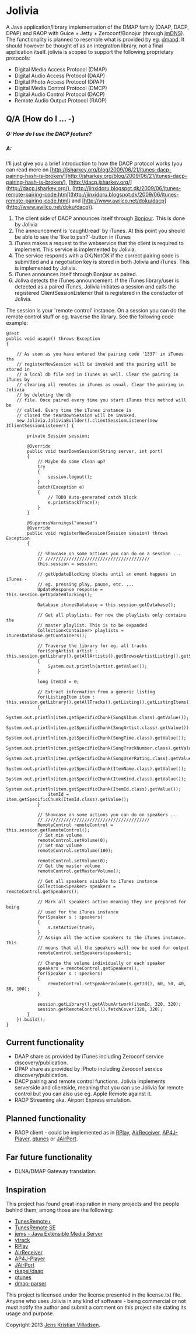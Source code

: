 Jolivia
=======

A Java application/library implementation of the DMAP family (DAAP, DACP, DPAP) and RAOP with Guice + Jetty + Zeroconf/Bonojur (through [jmDNS](http://sourceforge.net/projects/jmdns/)). The functionality is planned to resemble what is provided by eg. [dmapd](http://www.flyn.org/projects/dmapd/index.html). It should however be thought of as an integration library, not a final application itself. jolivia is scoped to support the following proprietary protocols:

 - Digital Media Access Protocol (DMAP)
  - Digital Audio Access Protocol (DAAP)
  - Digital Photo Access Protocol (DPAP)
 - Digital Media Control Protocol (DMCP)
  - Digital Audio Control Protocol (DACP)
 - Remote Audio Output Protocol (RAOP)

## Q/A (How do I ... -)

##### Q: How do I use the DACP feature?
##### A:
I'll just give you a brief introduction to how the DACP protocol works (you can read more on [http://jsharkey.org/blog/2009/06/21/itunes-dacp-pairing-hash-is-broken/](http://jsharkey.org/blog/2009/06/21/itunes-dacp-pairing-hash-is-broken/), [http://dacp.jsharkey.org/](http://dacp.jsharkey.org/), [http://jinxidoru.blogspot.dk/2009/06/itunes-remote-pairing-code.html](http://jinxidoru.blogspot.dk/2009/06/itunes-remote-pairing-code.html) and [http://www.awilco.net/doku/dacp](http://www.awilco.net/doku/dacp)).

1. The client side of DACP announces itself through [Bonjour](http://en.wikipedia.org/wiki/Bonjour_(software) ). This is done by Jolivia
2. The announcement is 'caught/read' by iTunes. At this point you should be able to see the 'like to pair?'-button in iTunes
3. iTunes makes a request to the webservice that the client is required to implement. This service is implemented by Jolivia.
4. The service responds with a OK/NotOK if the correct pairing code is submitted and a negotiation key is stored in both Jolivia and iTunes. This is implemented by Jolivia.
5. iTunes announces itself through Bonjour as paired.
6. Joliva detects the iTunes announcement. If the iTunes library/user is detected as a paired iTunes, Jolivia initiates a session and calls the registered ClientSessionListener that is registered in the constuctor of Jolivia.

The session is your 'remote control' instance. On a session you can do the remote control stuff or eg. traverse the library. See the following code example:

	@Test
	public void usage() throws Exception
	{

		// As soon as you have entered the pairing code '1337' in iTunes the
		// registerNewSession will be invoked and the pairing will be stored in
		// a local db file and in iTunes as well. Clear the pairing in iTunes by
		// clearing all remotes in iTunes as usual. Clear the pairing in Jolivia
		// by deleting the db
		// file. Once paired every time you start iTunes this method will be
		// called. Every time the iTunes instance is
		// closed the tearDownSession will be invoked.
		new Jolivia.JoliviaBuilder().clientSessionListener(new IClientSessionListener() {

			private Session session;

			@Override
			public void tearDownSession(String server, int port)
			{
				// Maybe do some clean up?
				try
				{
					session.logout();
				}
				catch(Exception e)
				{
					// TODO Auto-generated catch block
					e.printStackTrace();
				}
			}

			@SuppressWarnings("unused")
			@Override
			public void registerNewSession(Session session) throws Exception
			{

				// Showcase on some actions you can do on a session ...
				// ////////////////////////////////////////
				this.session = session;

				// getUpdateBlocking blocks until an event happens in iTunes -
				// eg. pressing play, pause, etc. ...
				UpdateResponse response = this.session.getUpdateBlocking();

				Database itunesDatabase = this.session.getDatabase();

				// Get all playlists. For now the playlists only contains the
				// master playlist. This is to be expanded
				Collection<Container> playlists = itunesDatabase.getContainers();

				// Traverse the library for eg. all tracks
				for(SongArtist artist : this.session.getLibrary().getAllArtists().getBrowseArtistListing().getSongArtists())
				{
					System.out.println(artist.getValue());
				}

				long itemId = 0;

				// Extract information from a generic listing
				for(ListingItem item : this.session.getLibrary().getAllTracks().getListing().getListingItems())
				{
					System.out.println(item.getSpecificChunk(SongAlbum.class).getValue());
					System.out.println(item.getSpecificChunk(SongArtist.class).getValue());
					System.out.println(item.getSpecificChunk(SongTime.class).getValue());
					System.out.println(item.getSpecificChunk(SongTrackNumber.class).getValue());
					System.out.println(item.getSpecificChunk(SongUserRating.class).getValue());
					System.out.println(item.getSpecificChunk(ItemName.class).getValue());
					System.out.println(item.getSpecificChunk(ItemKind.class).getValue());
					System.out.println(item.getSpecificChunk(ItemId.class).getValue());
					itemId = item.getSpecificChunk(ItemId.class).getValue();
				}

				// Showcase on some actions you can do on speakers ...
				// ////////////////////////////////////////
				RemoteControl remoteControl = this.session.getRemoteControl();
				// Set min volume
				remoteControl.setVolume(0);
				// Set max volume
				remoteControl.setVolume(100);

				remoteControl.setVolume(0);
				// Get the master volume
				remoteControl.getMasterVolume();

				// Get all speakers visible to iTunes instance
				Collection<Speaker> speakers = remoteControl.getSpeakers();

				// Mark all speakers active meaning they are prepared for being
				// used for the iTunes instance
				for(Speaker s : speakers)
				{
					s.setActive(true);
				}
				// Assign all the active speakers to the iTunes instance. This
				// means that all the speakers will now be used for output
				remoteControl.setSpeakers(speakers);

				// Change the volume individually on each speaker
				speakers = remoteControl.getSpeakers();
				for(Speaker s : speakers)
				{
					remoteControl.setSpeakerVolume(s.getId(), 60, 50, 40, 30, 100);
				}

				session.getLibrary().getAlbumArtwork(itemId, 320, 320);
				session.getRemoteControl().fetchCover(320, 320);
			}
		}).build();
	}

## Current functionality ##

 * DAAP share as provided by iTunes including Zeroconf service discovery/publication.
 * DPAP share as provided by iPhoto including Zeroconf service discovery/publication.
 * DACP pairing and remote control functions. Jolivia implements serverside and clientside, meaning that you can use Jolivia for remote control but you can also use eg. Apple Remote against it.
 * RAOP Streaming aka. Airport Express emulation.

## Planned functionality ##

 * RAOP client - could be implemented as in [RPlay](https://github.com/bencall/RPlay), [AirReceiver](https://github.com/fgp/AirReceiver), [AP4J-Player](https://github.com/carsonmcdonald/AP4J-Player), [qtunes](https://launchpad.net/qtunes) or [JAirPort](https://github.com/froks/JAirPort).

## Far future functionality ##
 * DLNA/DMAP Gateway translation.

## Inspiration
This project has found great inspiration in many projects and the people behind them, among those are the following:

 - [TunesRemote+](http://code.google.com/p/tunesremote-plus/)
 - [TunesRemote SE](http://code.google.com/p/tunesremote-se/)
 - [jems - Java Extensible Media Server](http://code.google.com/p/jems/)
 - [ytrack](http://code.google.com/p/ytrack/)
 - [RPlay](https://github.com/bencall/RPlay)
 - [AirReceiver](https://github.com/fgp/AirReceiver)
 - [AP4J-Player](https://github.com/carsonmcdonald/AP4J-Player)
 - [JAirPort](https://github.com/froks/JAirPort)
 - [rkapsi/daap](https://github.com/rkapsi/daap)
 - [qtunes](https://launchpad.net/qtunes)
 - [dmap-parser](https://github.com/mattstevens/dmap-parser)

This project is licensed under the license presented in the license.txt file. Anyone who uses Jolivia in any kind of software - being commercial or not must notify the author and submit a comment on this project site stating its usage and purpose.

Copyright 2013 [Jens Kristian Villadsen](http://www.genuswillehadus.net). 

